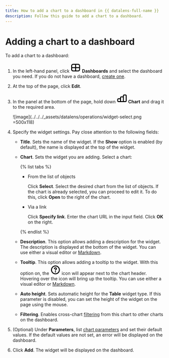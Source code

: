 ```yaml
---
title: How to add a chart to a dashboard in {{ datalens-full-name }}
description: Follow this guide to add a chart to a dashboard.
---
```


# Adding a chart to a dashboard

To add a chart to a dashboard:


1. In the left-hand panel, click ![image](../../../_assets/console-icons/layout-cells-large.svg) **Dashboards** and select the dashboard you need. If you do not have a dashboard, [create one](create.md).
1. At the top of the page, click **Edit**.
1. In the panel at the bottom of the page, hold down ![image](../../../_assets/console-icons/chart-column.svg) **Chart** and drag it to the required area.

   ![image](../../../_assets/datalens/operations/widget-select.png =500x118)

1. Specify the widget settings. Pay close attention to the following fields:

   * **Title**. Sets the name of the widget. If the **Show** option is enabled (by default), the name is displayed at the top of the widget.
   * **Chart**. Sets the widget you are adding. Select a chart: 

     {% list tabs %}

     - From the list of objects

       Click **Select**. Select the desired chart from the list of objects. If the chart is already selected, you can proceed to edit it. To do this, click **Open** to the right of the chart.

     - Via a link

       Click **Specify link**. Enter the chart URL in the input field. Click **OK** on the right.


     {% endlist %}

   * **Description**. This option allows adding a description for the widget. The description is displayed at the bottom of the widget. You can use either a visual editor or [Markdown](../../dashboard/markdown.md).
   * **Tooltip**. This option allows adding a tooltip to the widget. With this option on, the ![image](../../../_assets/console-icons/circle-question.svg) icon will appear next to the chart header. Hovering over the icon will bring up the tooltip. You can use either a visual editor or [Markdown](../../dashboard/markdown.md).
   * **Auto height**. Sets automatic height for the **Table** widget type. If this parameter is disabled, you can set the height of the widget on the page using the mouse.
   * **Filtering**. Enables cross-chart [filtering](../../dashboard/chart-chart-filtration.md) from this chart to other charts on the dashboard.

1. (Optional) Under **Parameters**, list [chart parameters](../../dashboard/dashboard_parameters.md#params-chart) and set their default values. If the default values are not set, an error will be displayed on the dashboard.
1. Click **Add**. The widget will be displayed on the dashboard.
